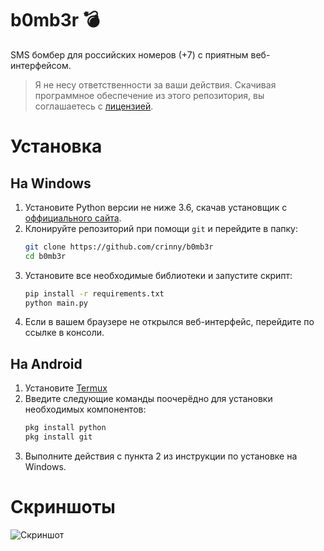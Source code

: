 # b0mb3r 💣
SMS бомбер для российских номеров (+7) с приятным веб-интерфейсом.

> Я не несу ответственности за ваши действия. Скачивая программное обеспечение из этого репозитория, вы соглашаетесь с [лицензией](https://github.com/crinny/b0mb3r/blob/master/LICENSE).
# Установка
## На Windows
1. Установите Python версии не ниже 3.6, скачав установщик с [оффициального сайта](https://www.python.org/downloads/).
2. Клонируйте репозиторий при помощи `git` и перейдите в папку:
    ```bash
    git clone https://github.com/crinny/b0mb3r
    cd b0mb3r
    ```
3. Установите все необходимые библиотеки и запустите скрипт:
    ```bash
    pip install -r requirements.txt
    python main.py
    ```
4. Если в вашем браузере не открылся веб-интерфейс, перейдите по ссылке в консоли.

## На Android
1. Установите [Termux](https://play.google.com/store/apps/details?id=com.termux&hl=ru)
2. Введите следующие команды поочерёдно для установки необходимых компонентов:
    ```bash
    pkg install python
    pkg install git
    ```
3. Выполните действия с пункта 2 из инструкции по установке на Windows.

# Скриншоты
![Скриншот](https://github.com/crinny/b0mb3r/blob/master/assets/screenshot.jpg)